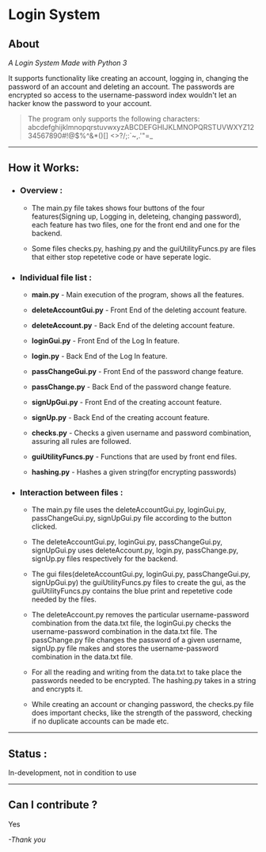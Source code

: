 # Login System

## About
*A Login System Made with Python 3*

It supports functionality like creating an account, logging in, changing the password of an account and deleting an account. The passwords are encrypted so access to the username-password index wouldn't let an hacker know the password to your account. 

> The program only supports the following characters:
abcdefghijklmnopqrstuvwxyzABCDEFGHIJKLMNOPQRSTUVWXYZ1234567890#!@$%^&*()[] <>?/;:`~,.'"=_

---
## How it Works:
   

- ### Overview :
   * The main.py file takes shows four buttons of the four features(Signing up, Logging in, deleteing, changing password), each feature has two files, one for the front end and one for the backend. 
   
   * Some files checks.py, hashing.py and the guiUtilityFuncs.py are files that either stop repetetive code or have seperate logic.


- ### Individual file list :
   
   * **main.py** - Main execution of the program, shows all the features.
   
   * **deleteAccountGui.py** - Front End of the deleting account feature.

   * **deleteAccount.py** - Back End of the deleting account feature.

   * **loginGui.py** - Front End of the Log In feature.

   * **login.py** - Back End of the Log In feature.

   * **passChangeGui.py** - Front End of the password change feature.

   * **passChange.py** - Back End of the password change feature.

   * **signUpGui.py** - Front End of the creating account feature.

   * **signUp.py** - Back End of the creating account feature.

   * **checks.py** - Checks a given username and password combination, assuring all rules are followed.

   * **guiUtilityFuncs.py** - Functions that are used by front end files.

   * **hashing.py** - Hashes a given string(for encrypting passwords)
   

- ### Interaction between files :
   * The main.py file uses the deleteAccountGui.py, loginGui.py, passChangeGui.py, signUpGui.py file according to the button clicked. 

   * The deleteAccountGui.py, loginGui.py, passChangeGui.py, signUpGui.py uses deleteAccount.py, login.py, passChange.py, signUp.py files respectively for the backend.

   * The gui files(deleteAccountGui.py, loginGui.py, passChangeGui.py, signUpGui.py) the guiUtilityFuncs.py files to create the gui, as the guiUtilityFuncs.py contains the blue print and repetetive code needed by the files.

   * The deleteAccount.py removes the particular username-password combination from the data.txt file, the loginGui.py checks the username-password combination in the data.txt file. The passChange.py file changes the password of a given username, signUp.py file makes and stores the username-password combination in the data.txt file.

   * For all the reading and writing from the data.txt to take place the passwords needed to be encrypted. The hashing.py takes in a string and encrypts it.

   * While creating an account or changing password, the checks.py file does important checks, like the strength of the password, checking if no duplicate accounts can be made etc.  

---

## Status :

In-development, not in condition to use

---


## Can I contribute ?
Yes


*-Thank you* 
